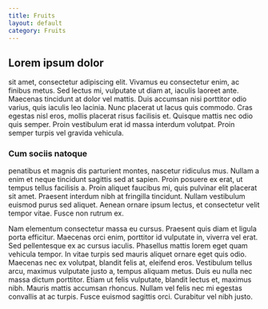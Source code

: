 ```yaml
---
title: Fruits
layout: default
category: Fruits
---
```


## Lorem ipsum dolor
sit amet, consectetur adipiscing elit. Vivamus eu consectetur enim, ac finibus metus. Sed lectus mi, vulputate ut diam at, iaculis laoreet ante. Maecenas tincidunt at dolor vel mattis. Duis accumsan nisi porttitor odio varius, quis iaculis leo lacinia. Nunc placerat ut lacus quis commodo. Cras egestas nisl eros, mollis placerat risus facilisis et. Quisque mattis nec odio quis semper. Proin vestibulum erat id massa interdum volutpat. Proin semper turpis vel gravida vehicula.

### Cum sociis natoque
penatibus et magnis dis parturient montes, nascetur ridiculus mus. Nullam a enim et neque tincidunt sagittis sed at sapien. Proin posuere ex erat, ut tempus tellus facilisis a. Proin aliquet faucibus mi, quis pulvinar elit placerat sit amet. Praesent interdum nibh at fringilla tincidunt. Nullam vestibulum euismod purus sed aliquet. Aenean ornare ipsum lectus, et consectetur velit tempor vitae. Fusce non rutrum ex.

Nam elementum consectetur massa eu cursus. Praesent quis diam et ligula porta efficitur. Maecenas orci enim, porttitor id vulputate in, viverra vel erat. Sed pellentesque ex ac cursus iaculis. Phasellus mattis lorem eget quam vehicula tempor. In vitae turpis sed mauris aliquet ornare eget quis odio. Maecenas nec ex volutpat, blandit felis at, eleifend eros. Vestibulum tellus arcu, maximus vulputate justo a, tempus aliquam metus. Duis eu nulla nec massa dictum porttitor. Etiam ut felis vulputate, blandit lectus et, maximus nibh. Mauris mattis accumsan rhoncus. Nullam vel felis nec mi egestas convallis at ac turpis. Fusce euismod sagittis orci. Curabitur vel nibh justo. 
